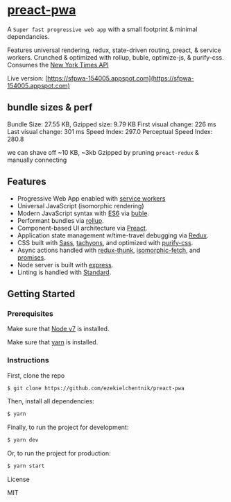 # [preact-pwa](https://sfpwa-154005.appspot.com)

A `Super fast progressive web app` with a small footprint & minimal dependancies.  

Features universal rendering, redux, state-driven routing, preact, & service workers.  Crunched & optimized with rollup, buble, optimize-js, & purify-css.  Consumes the [New York Times API](http://developer.nytimes.com/)

Live version: [https://sfpwa-154005.appspot.com](https://sfpwa-154005.appspot.com)

## bundle sizes & perf

Bundle Size: 27.55 KB, Gzipped size: 9.79 KB
First visual change: 226 ms
Last visual change: 301 ms
Speed Index: 297.0
Perceptual Speed Index: 280.8

we can shave off ~10 KB, ~3kb Gzipped by pruning `preact-redux` & manually connecting

## Features

- Progressive Web App enabled with [service workers](https://developers.google.com/web/fundamentals/getting-started/primers/service-workers)
- Universal JavaScript (isomorphic rendering)
- Modern JavaScript syntax with [ES6](https://github.com/lukehoban/es6features) via [buble](https://buble.surge.sh/guide/).
- Performant bundles via [rollup](http://rollupjs.org/).
- Component-based UI architecture via [Preact](https://preactjs.com/).
- Application state management w/time-travel debugging via [Redux](https://github.com/gaearon/redux).
- CSS built with [Sass](http://sass-lang.com/), [tachyons](http://tachyons.io/), and optimized with [purify-css](https://github.com/purifycss/purifycss).
- Async actions handled with [redux-thunk](https://github.com/gaearon/redux-thunk), [isomorphic-fetch](https://github.com/matthew-andrews/isomorphic-fetch), and [promises](https://developer.mozilla.org/en-US/docs/Web/JavaScript/Reference/Global_Objects/Promise).
- Node server is built with [express](http://expressjs.com/).
- Linting is handled with [Standard](http://standardjs.com/).

## Getting Started

### Prerequisites

Make sure that [Node v7](https://nodejs.org/en/download/releases/) is installed.

Make sure that [yarn](https://github.com/yarnpkg/yarn) is installed.

### Instructions

First, clone the repo

```bash
$ git clone https://github.com/ezekielchentnik/preact-pwa
```

Then, install all dependencies:

```bash
$ yarn
```

Finally, to run the project for development:

```bash
$ yarn dev
```

Or, to run the project for production:

```bash
$ yarn start
```

License

MIT

